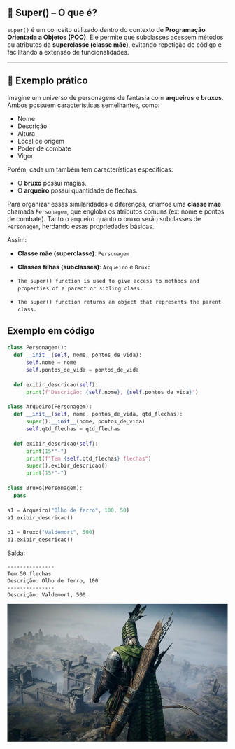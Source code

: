 ## 🔹 Super() – O que é?

`super()` é um conceito utilizado dentro do contexto de **Programação Orientada a Objetos (POO)**. Ele permite que subclasses acessem métodos ou atributos da **superclasse (classe mãe)**, evitando repetição de código e facilitando a extensão de funcionalidades.

---

## 🔹 Exemplo prático

Imagine um universo de personagens de fantasia com **arqueiros** e **bruxos**. Ambos possuem características semelhantes, como:

- Nome
- Descrição
- Altura
- Local de origem
- Poder de combate
- Vigor

Porém, cada um também tem características específicas:

- O **bruxo** possui magias.
- O **arqueiro** possui quantidade de flechas.

Para organizar essas similaridades e diferenças, criamos uma **classe mãe** chamada `Personagem`, que engloba os atributos comuns (ex: nome e pontos de combate). Tanto o arqueiro quanto o bruxo serão subclasses de `Personagem`, herdando essas propriedades básicas.

Assim:

- **Classe mãe (superclasse)**: `Personagem`
- **Classes filhas (subclasses)**: `Arqueiro` e `Bruxo`

- `The super() function is used to give access to methods and properties of a parent or sibling class.`
- `The super() function returns an object that represents the parent class.`

## Exemplo em código

  ```python
class Personagem(): 
    def __init__(self, nome, pontos_de_vida):
        self.nome = nome
        self.pontos_de_vida = pontos_de_vida

    def exibir_descricao(self):
        print(f"Descrição: {self.nome}, {self.pontos_de_vida}")

class Arqueiro(Personagem):
    def __init__(self, nome, pontos_de_vida, qtd_flechas):
        super().__init__(nome, pontos_de_vida)
        self.qtd_flechas = qtd_flechas

    def exibir_descricao(self):
        print(15*"-")
        print(f"Tem {self.qtd_flechas} flechas")
        super().exibir_descricao()
        print(15*"-")

class Bruxo(Personagem):
    pass

a1 = Arqueiro("Olho de ferro", 100, 50)
a1.exibir_descricao()

b1 = Bruxo("Valdemort", 500)
b1.exibir_descricao()
```

Saída:
```
---------------
Tem 50 flechas
Descrição: Olho de ferro, 100
---------------
Descrição: Valdemort, 500
```

![Arqueiro Elden Ring](assets/arqueiro%20elden%20ring.webp)
